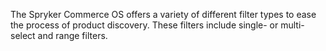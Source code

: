 The Spryker Commerce OS offers a variety of different filter types to ease the process of product discovery. These filters include single- or multi-select and range filters.

